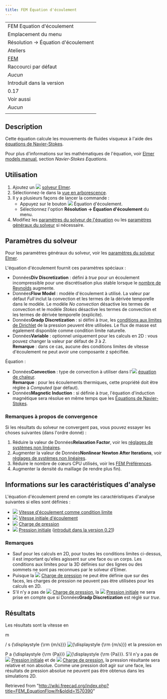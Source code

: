 ```yaml
---
title: FEM Équation d'écoulement
---
```


|                                             |
| ------------------------------------------- |
| FEM Equation d'écoulement                   |
| Emplacement du menu                         |
| Résolution → Équation d'écoulement          |
| Ateliers                                    |
| [FEM](/FEM_Workbench/fr "FEM Workbench/fr") |
| Raccourci par défaut                        |
| _Aucun_                                     |
| Introduit dans la version                   |
| 0.17                                        |
| Voir aussi                                  |
| _Aucun_                                     |
|                                             |

## Description

Cette équation calcule les mouvements de fluides visqueux à l'aide des [équations de Navier-Stokes](https://fr.wikipedia.org/wiki/%C3%89quations_de_Navier-Stokes).

Pour plus d'informations sur les mathématiques de l'équation, voir [Elmer models manual](https://www.elmerfem.org/blog/documentation/), section _Navier-Stokes Equations_.

## Utilisation

1. Ajoutez un ![](/images/FEM_SolverElmer.svg) [solveur Elmer](/FEM_SolverElmer/fr#Équations "FEM SolverElmer/fr").
2. Sélectionnez-le dans la [vue en arborescence](/Tree_view/fr "Tree view/fr").
3. Il y a plusieurs façons de lancer la commande :
   - Appuyez sur le bouton ![](/images/FEM_EquationFlow.svg) Équation d'écoulement.
   - Sélectionnez l'option **Résolution → Équation d'écoulement** du menu.
4. Modifiez les [paramètres du solveur de l'équation](#Param.C3.A8tres_du_solveur) ou les [paramètres généraux du solveur](/FEM_SolverElmer_SolverSettings/fr "FEM SolverElmer SolverSettings/fr") si nécessaire.

## Paramètres du solveur

Pour les paramètres généraux du solveur, voir les [paramètres du solveur Elmer](/FEM_SolverElmer_SolverSettings/fr "FEM SolverElmer SolverSettings/fr").

L'équation d'écoulement fournit ces paramètres spéciaux :

- Données**Div Discretization** : défini à _true_ pour un écoulement incompressible pour une discrétisation plus stable lorsque le [nombre de Reynolds](https://fr.wikipedia.org/wiki/Nombre_de_Reynolds) augmente.
- Données**Flow Model** : modèle d'écoulement à utilisé. La valeur par défaut _Full_ inclut la convection et les termes de la dérivée temporelle dans le modèle. Le modèle _No convection_ désactive les termes de convection et le modèle _Stokes_ désactive les termes de convection et les termes de dérivée temporelle (explicite).
- Données**Gradp Discretization** : si défini à _true_, les [conditions aux limites de Dirichlet](https://fr.wikipedia.org/wiki/Condition_aux_limites_de_Dirichlet) de la pression peuvent être utilisées. Le flux de masse est également disponible comme condition limite naturelle.
- Données**Variable** : optionnel uniquement pour les calculs en 2D : vous pouvez changer la valeur par défaut de _3_ à _2_.  
  **Remarque** : dans ce cas, aucune des conditions limites de vitesse d'écoulement ne peut avoir une composante z spécifiée.

Équation :

- Données**Convection** : type de convection à utiliser dans l'![](/images/FEM_EquationHeat.svg) [équation de chaleur](/FEM_EquationHeat/fr "FEM EquationHeat/fr").  
  **Remarque** : pour les écoulements thermiques, cette propriété doit être réglée à _Computed_ (par défaut).
- Données**Magnetic Induction** : si définie à _true_, l'équation d'induction magnétique sera résolue en même temps que les [Équations de Navier-Stokes](https://fr.wikipedia.org/wiki/%C3%89quations_de_Navier-Stokes).

### Remarques à propos de convergence

Si les résultats du solveur ne convergent pas, vous pouvez essayer les choses suivantes (dans l'ordre donné) :

1. Réduire la valeur de Données**Relaxation Factor**, voir les [réglages de systèmes non linéaires](/FEM_SolverElmer_SolverSettings/fr#Facteur_de_relaxation "FEM SolverElmer SolverSettings/fr").
2. Augmenter la valeur de Données**Nonlinear Newton After Iterations**, voir [réglages de systèmes non linéaires](/FEM_SolverElmer_SolverSettings/fr#Système_non_linéaire "FEM SolverElmer SolverSettings/fr").
3. Réduire le nombre de cœurs CPU utilisés, voir les [FEM Préférences](/FEM_Preferences/fr#Elmer "FEM Preferences/fr").
4. Augmenter la densité du maillage (le rendre plus fin).

## Informations sur les caractéristiques d'analyse

L'équation d'écoulement prend en compte les caractéristiques d'analyse suivantes si elles sont définies :

- ![](/images/FEM_ConstraintFlowVelocity.svg) [Vitesse d'écoulement comme condition limite](/FEM_ConstraintFlowVelocity/fr "FEM ConstraintFlowVelocity/fr")
- ![](/images/FEM_ConstraintInitialFlowVelocity.svg) [Vitesse initiale d'écoulement](/FEM_ConstraintInitialFlowVelocity/fr "FEM ConstraintInitialFlowVelocity/fr")
- ![](/images/FEM_ConstraintPressure.svg) [Charge de pression](/FEM_ConstraintPressure/fr "FEM ConstraintPressure/fr")
- ![](/images/FEM_ConstraintInitialPressure.svg) [Pression initiale](/FEM_ConstraintInitialPressure/fr "FEM ConstraintInitialPressure/fr") ([introduit dans la version 0.21](/Release_notes_0.21/fr "Release notes 0.21/fr"))

### Remarques

- Sauf pour les calculs en 2D, pour toutes les conditions limites ci-dessus, il est important qu'elles agissent sur une face ou un corps. Les conditions aux limites pour la 3D définies sur des lignes ou des sommets ne sont pas reconnues par le solveur d'Elmer.
- Puisque la ![](/images/FEM_ConstraintPressure.svg) [Charge de pression](/FEM_ConstraintPressure/fr "FEM ConstraintPressure/fr") ne peut être définie que sur des faces, les charges de pression ne peuvent pas être utilisées pour les calculs en 2D.
- S'il n'y a pas de ![](/images/FEM_ConstraintPressure.svg) [Charge de pression](/FEM_ConstraintPressure/fr "FEM ConstraintPressure/fr"), la ![](/images/FEM_ConstraintInitialPressure.svg) [Pression initiale](/FEM_ConstraintInitialPressure/fr "FEM ConstraintInitialPressure/fr") ne sera prise en compte que si Données**Gradp Discretization** est réglé sur _true_.

## Résultats

Les résultats sont la vitesse en

m

/
s
{\displaystyle {\rm {m/s}}}
![{\displaystyle {\rm {m/s}}}](https://wikimedia.org/api/rest_v1/media/math/render/svg/85ed42a2e5a4d36ef69387b1f26abef416b52669) et la pression en

P
a
{\displaystyle {\rm {Pa}}}
![{\displaystyle {\rm {Pa}}}](https://wikimedia.org/api/rest_v1/media/math/render/svg/c9835d51ddcf6f8ce955d02f677df5789506606a). S'il n'y a pas de ![](/images/FEM_ConstraintInitialPressure.svg) [Pression initiale](/FEM_ConstraintInitialPressure/fr "FEM ConstraintInitialPressure/fr") et de ![](/images/FEM_ConstraintPressure.svg) [Charge de pression](/FEM_ConstraintPressure/fr "FEM ConstraintPressure/fr"), la pression résultante sera relative et non absolue. Comme une pression doit agir sur une face, les résultats de pression absolue ne peuvent pas être obtenus dans les simulations 2D.

Retrieved from "<http://wiki.freecad.org/index.php?title=FEM_EquationFlow/fr&oldid=1570390>"
